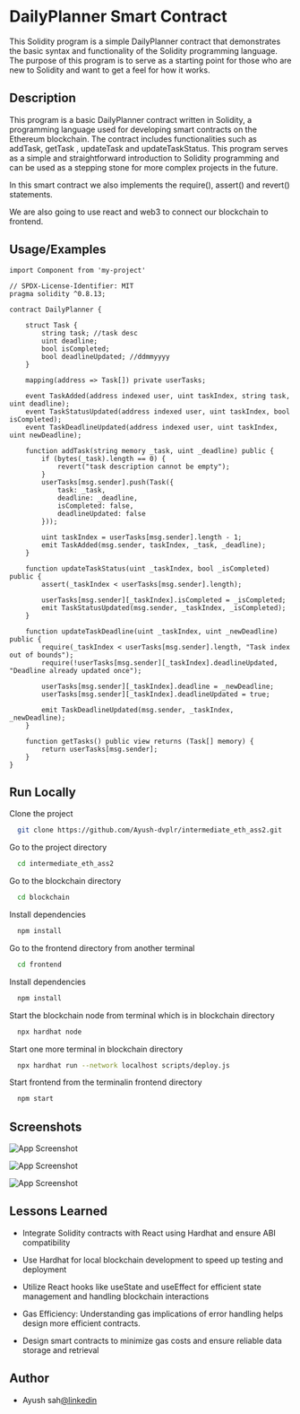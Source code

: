# DailyPlanner Smart Contract

This Solidity program is a simple DailyPlanner contract that demonstrates the basic syntax and functionality of the Solidity programming language. The purpose of this program is to serve as a starting point for those who are new to Solidity and want to get a feel for how it works.

## Description

This program is a basic DailyPlanner contract written in Solidity, a programming language used for developing smart contracts on the Ethereum blockchain. The contract includes functionalities such as addTask, getTask , updateTask and updateTaskStatus. This program serves as a simple and straightforward introduction to Solidity programming and can be used as a stepping stone for more complex projects in the future.

In this smart contract we also implements the require(), assert() and revert() statements.

We are also going to use react and web3 to connect our blockchain to frontend.


## Usage/Examples

```solidity
import Component from 'my-project'

// SPDX-License-Identifier: MIT
pragma solidity ^0.8.13;

contract DailyPlanner {

    struct Task {
        string task; //task desc
        uint deadline;
        bool isCompleted;
        bool deadlineUpdated; //ddmmyyyy
    }

    mapping(address => Task[]) private userTasks;

    event TaskAdded(address indexed user, uint taskIndex, string task, uint deadline);
    event TaskStatusUpdated(address indexed user, uint taskIndex, bool isCompleted);
    event TaskDeadlineUpdated(address indexed user, uint taskIndex, uint newDeadline);

    function addTask(string memory _task, uint _deadline) public {
        if (bytes(_task).length == 0) {
            revert("task description cannot be empty");
        }
        userTasks[msg.sender].push(Task({
            task: _task,
            deadline: _deadline,
            isCompleted: false,
            deadlineUpdated: false
        }));
        
        uint taskIndex = userTasks[msg.sender].length - 1;
        emit TaskAdded(msg.sender, taskIndex, _task, _deadline);
    }

    function updateTaskStatus(uint _taskIndex, bool _isCompleted) public {
        assert(_taskIndex < userTasks[msg.sender].length);

        userTasks[msg.sender][_taskIndex].isCompleted = _isCompleted;
        emit TaskStatusUpdated(msg.sender, _taskIndex, _isCompleted);
    }

    function updateTaskDeadline(uint _taskIndex, uint _newDeadline) public {
        require(_taskIndex < userTasks[msg.sender].length, "Task index out of bounds");
        require(!userTasks[msg.sender][_taskIndex].deadlineUpdated, "Deadline already updated once");

        userTasks[msg.sender][_taskIndex].deadline = _newDeadline;
        userTasks[msg.sender][_taskIndex].deadlineUpdated = true;
        
        emit TaskDeadlineUpdated(msg.sender, _taskIndex, _newDeadline);
    }

    function getTasks() public view returns (Task[] memory) {
        return userTasks[msg.sender];
    }
}

```


## Run Locally

Clone the project

```bash
  git clone https://github.com/Ayush-dvplr/intermediate_eth_ass2.git
```

Go to the project directory

```bash
  cd intermediate_eth_ass2
```

Go to the blockchain directory

```bash
  cd blockchain
```

Install dependencies

```bash
  npm install
```

Go to the frontend directory from another terminal

```bash
  cd frontend
```

Install dependencies

```bash
  npm install
```

Start the blockchain node from terminal which is in blockchain directory

```bash
  npx hardhat node
```

Start one more terminal in blockchain directory

```bash
  npx hardhat run --network localhost scripts/deploy.js
```

Start frontend from the terminalin frontend directory

```bash
  npm start
```
## Screenshots

![App Screenshot](https://res.cloudinary.com/dsprifizw/image/upload/v1719110064/eth-home.jpg)

![App Screenshot](https://res.cloudinary.com/dsprifizw/image/upload/v1719110075/eth-edit.jpg)

![App Screenshot](https://res.cloudinary.com/dsprifizw/image/upload/v1719110082/eth-create.jpg)


## Lessons Learned

- Integrate Solidity contracts with React using Hardhat and ensure ABI compatibility

- Use Hardhat for local blockchain development to speed up testing and deployment

- Utilize React hooks like useState and useEffect for efficient state management and handling blockchain interactions

- Gas Efficiency: Understanding gas implications of error handling helps design more efficient contracts.

- Design smart contracts to minimize gas costs and ensure reliable data storage and retrieval


## Author

- Ayush sah[@linkedin](https://www.linkedin.com/in/ayushsah404/)

